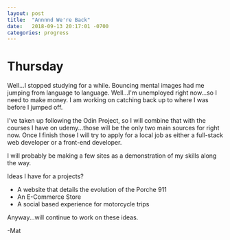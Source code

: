 ```yaml
---
layout: post
title:  "Annnnd We're Back"
date:   2018-09-13 20:17:01 -0700
categories: progress
---
```

# Thursday

Well...I stopped studying for a while. Bouncing mental images had me jumping from language to language. Well...I'm unemployed right now...so I need to make money. I am working on catching back up to where I was before I jumped off.

I've taken up following the Odin Project, so I will combine that with the courses I have on udemy...those will be the only two main sources for right now. Once I finish those I will try to apply for a local job as either a full-stack web developer or a front-end developer. 

I will probably be making a few sites as a demonstration of my skills along the way.

Ideas I have for a projects?

* A website that details the evolution of the Porche 911
* An E-Commerce Store
* A social based experience for motorcycle trips


Anyway...will continue to work on these ideas.

-Mat